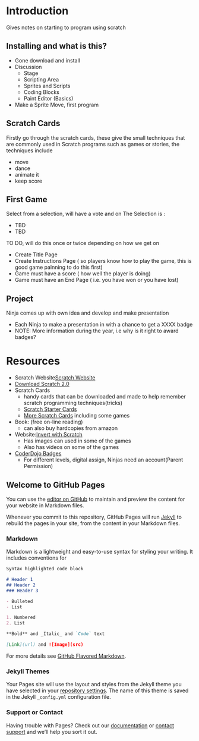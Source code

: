 
# Introduction
Gives notes on starting to program using scratch

## Installing and what is this?
* Gone download and install
* Discussion 
  + Stage
  + Scripting Area
  + Sprites and Scripts
  + Coding Blocks
  + Paint Editor (Basics)
* Make a Sprite Move, first program

## Scratch Cards
Firstly go through the scratch cards, these give the small techniques that are commonly used in Scratch programs such as games or stories, the techniques include
 * move
 * dance
 * animate it
 * keep score

## First Game
Select from a selection, will have a vote and on 
The Selection is :
* TBD
* TBD

TO DO, will do this once or twice depending on how we get on
* Create Title Page
* Create Instructions Page ( so players know how to play the game, this is good game palnning to do this first)
* Game must have a score ( how well the player is doing)
* Game must have an End Page ( i.e. you have won or you have lost)

## Project
Ninja comes up with own idea and develop and make presentation
* Each Ninja to make a presentation in with a chance to get a XXXX badge
* NOTE: More information during the year, i.e why is it right to award badges?


# Resources
* Scratch Website[Scratch Website](https://scratch.mit.edu/)
* [Download Scratch 2.0](https://scratch.mit.edu/download) 
* Scratch Cards
  + handy cards that can be downloaded and made to help remember scratch programming techniques(tricks)
  + [Scratch Starter Cards](https://resources.scratch.mit.edu/www/cards/en/Scratch2Cards.pdf)
  + [More Scratch Cards](https://scratch.mit.edu/info/cards/) including some games
* Book:[]() (free on-line reading)
  + can also buy hardcopies from amazon
* Website:[Invert with Scratch](https://inventwithscratch.com/)
  + Has images can used in some of the games
  + Also has videos on some of the games
* [CoderDojo Badges](https://coderdojo.com/community/badges/)
  + For different levels, digital assign, Ninjas need an account(Parent Permission) 



## Welcome to GitHub Pages

You can use the [editor on GitHub](https://github.com/pnkynbrn/StartingScratch/edit/master/README.md) to maintain and preview the content for your website in Markdown files.

Whenever you commit to this repository, GitHub Pages will run [Jekyll](https://jekyllrb.com/) to rebuild the pages in your site, from the content in your Markdown files.

### Markdown

Markdown is a lightweight and easy-to-use syntax for styling your writing. It includes conventions for

```markdown
Syntax highlighted code block

# Header 1
## Header 2
### Header 3

- Bulleted
- List

1. Numbered
2. List

**Bold** and _Italic_ and `Code` text

[Link](url) and ![Image](src)
```

For more details see [GitHub Flavored Markdown](https://guides.github.com/features/mastering-markdown/).

### Jekyll Themes

Your Pages site will use the layout and styles from the Jekyll theme you have selected in your [repository settings](https://github.com/pnkynbrn/StartingScratch/settings). The name of this theme is saved in the Jekyll `_config.yml` configuration file.

### Support or Contact

Having trouble with Pages? Check out our [documentation](https://help.github.com/categories/github-pages-basics/) or [contact support](https://github.com/contact) and we’ll help you sort it out.
